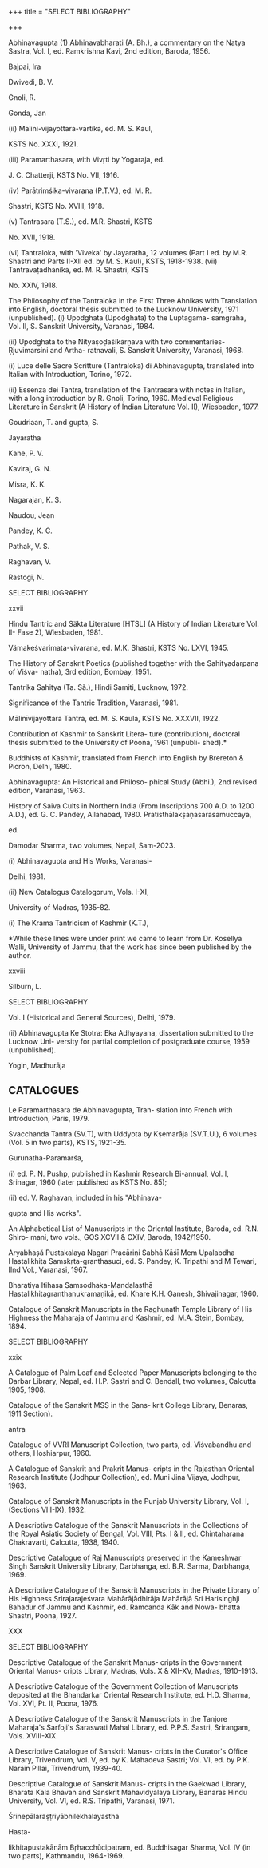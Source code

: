 +++
title = "SELECT BIBLIOGRAPHY"

+++

Abhinavagupta (1) Abhinavabharati (A. Bh.), a commentary on the Natya Sastra, Vol. I, ed. Ramkrishna Kavi, 2nd edition, Baroda, 1956. 

Bajpai, Ira 

Dwivedi, B. V. 

Gnoli, R. 

Gonda, Jan 

(ii) Malini-vijayottara-vārtika, ed. M. S. Kaul, 

KSTS No. XXXI, 1921. 

(iii) Paramarthasara, with Vivṛti by Yogaraja, ed. 

J. C. Chatterji, KSTS No. VII, 1916. 

(iv) Parātrimśika-vivarana (P.T.V.), ed. M. R. 

Shastri, KSTS No. XVIII, 1918. 

(v) Tantrasara (T.S.), ed. M.R. Shastri, KSTS 

No. XVII, 1918. 

(vi) Tantraloka, with 'Viveka' by Jayaratha, 12 volumes (Part I ed. by M.R. Shastri and Parts II-XII ed. by M. S. Kaul), KSTS, 1918-1938. (vii) Tantravaṭadhānikā, ed. M. R. Shastri, KSTS 

No. XXIV, 1918. 

The Philosophy of the Tantraloka in the First Three Ahnikas with Translation into English, doctoral thesis submitted to the Lucknow University, 1971 (unpublished). (i) Upodghata (Upodghata) to the Luptagama- samgraha, Vol. II, S. Sanskrit University, Varanasi, 1984. 

(ii) Upodghata to the Nityaṣoḍaśikārṇava with two commentaries-Ṛjuvimarsini and Artha- ratnavali, S. Sanskrit University, Varanasi, 1968. 

(i) Luce delle Sacre Scritture (Tantraloka) di Abhinavagupta, translated into Italian with Introduction, Torino, 1972. 

(ii) Essenza dei Tantra, translation of the Tantrasara with notes in Italian, with a long introduction by R. Gnoli, Torino, 1960. Medieval Religious Literature in Sanskrit (A History of Indian Literature Vol. II), Wiesbaden, 1977. 

Goudriaan, T. and gupta, S. 

Jayaratha 

Kane, P. V. 

Kaviraj, G. N. 

Misra, K. K. 

Nagarajan, K. S. 

Naudou, Jean 

Pandey, K. C. 

Pathak, V. S. 

Raghavan, V. 

Rastogi, N. 

SELECT BIBLIOGRAPHY 

xxvii 

Hindu Tantric and Säkta Literature [HTSL] (A History of Indian Literature Vol. II- Fase 2), Wiesbaden, 1981. 

Vämakeśvarimata-vivarana, ed. M.K. Shastri, KSTS No. LXVI, 1945. 

The History of Sanskrit Poetics (published together with the Sahityadarpana of Viśva- natha), 3rd edition, Bombay, 1951. 

Tantrika Sahitya (Ta. Sã.), Hindi Samiti, Lucknow, 1972. 

Significance of the Tantric Tradition, Varanasi, 1981. 

Mālinīvijayottara Tantra, ed. M. S. Kaula, KSTS No. XXXVII, 1922. 

Contribution of Kashmir to Sanskrit Litera- ture (contribution), doctoral thesis submitted to the University of Poona, 1961 (unpubli- shed).* 

Buddhists of Kashmir, translated from French into English by Brereton & Picron, Delhi, 1980. 

Abhinavagupta: An Historical and Philoso- phical Study (Abhi.), 2nd revised edition, Varanasi, 1963. 

History of Saiva Cults in Northern India (From Inscriptions 700 A.D. to 1200 A.D.), ed. G. C. Pandey, Allahabad, 1980. Pratisthālakṣaṇasarasamuccaya, 

ed. 

Damodar Sharma, two volumes, Nepal, Sam-2023. 

(i) Abhinavagupta and His Works, Varanasi- 

Delhi, 1981. 

(ii) New Catalogus Catalogorum, Vols. I-XI, 

University of Madras, 1935-82. 

(i) The Krama Tantricism of Kashmir (K.T.), 

*While these lines were under print we came to learn from Dr. Kosellya Walli, University of Jammu, that the work has since been published by the author. 

xxviii 

Silburn, L. 

SELECT BIBLIOGRAPHY 

Vol. I (Historical and General Sources), Delhi, 1979. 

(ii) Abhinavagupta Ke Stotra: Eka Adhyayana, dissertation submitted to the Lucknow Uni- versity for partial completion of postgraduate course, 1959 (unpublished). 

Yogin, Madhurāja 

## CATALOGUES 

Le Paramarthasara de Abhinavagupta, Tran- slation into French with Introduction, Paris, 1979. 

Svacchanda Tantra (SV.T), with Uddyota by Kṣemarāja (SV.T.U.), 6 volumes (Vol. 5 in two parts), KSTS, 1921-35. 

Gurunatha-Paramarśa, 

(i) ed. P. N. Pushp, published in Kashmir Research Bi-annual, Vol. I, Srinagar, 1960 (later published as KSTS No. 85); 

(ii) ed. V. Raghavan, included in his "Abhinava- 

gupta and His works". 

An Alphabetical List of Manuscripts in the Oriental Institute, Baroda, ed. R.N. Shiro- mani, two vols., GOS XCVII & CXIV, Baroda, 1942/1950. 

Aryabhașă Pustakalaya Nagari Pracāriņi Sabhā Kāśī Mem Upalabdha Hastalikhita Samskṛta-granthasuci, ed. S. Pandey, K. Tripathi and M Tewari, IInd Vol., Varanasi, 1967. 

Bharatiya Itihasa Samsodhaka-Mandalasthā Hastalikhitagranthanukramaņikā, ed. Khare K.H. Ganesh, Shivajinagar, 1960. 

Catalogue of Sanskrit Manuscripts in the Raghunath Temple Library of His Highness the Maharaja of Jammu and Kashmir, ed. M.A. Stein, Bombay, 1894. 

SELECT BIBLIOGRAPHY 

xxix 

A Catalogue of Palm Leaf and Selected Paper Manuscripts belonging to the Darbar Library, Nepal, ed. H.P. Sastri and C. Bendall, two volumes, Calcutta 1905, 1908. 

Catalogue of the Sanskrit MSS in the Sans- krit College Library, Benaras, 1911 Section). 

antra 

Catalogue of VVRI Manuscript Collection, two parts, ed. Viśvabandhu and others, Hoshiarpur, 1960. 

A Catalogue of Sanskrit and Prakrit Manus- cripts in the Rajasthan Oriental Research Institute (Jodhpur Collection), ed. Muni Jina Vijaya, Jodhpur, 1963. 

Catalogue of Sanskrit Manuscripts in the Punjab University Library, Vol. I, (Sections VIII-IX), 1932. 

A Descriptive Catalogue of the Sanskrit Manuscripts in the Collections of the Royal Asiatic Society of Bengal, Vol. VIII, Pts. I & II, ed. Chintaharana Chakravarti, Calcutta, 1938, 1940. 

Descriptive Catalogue of Raj Manuscripts preserved in the Kameshwar Singh Sanskrit University Library, Darbhanga, ed. B.R. Sarma, Darbhanga, 1969. 

A Descriptive Catalogue of the Sanskrit Manuscripts in the Private Library of His Highness Srirajarajeśvara Mahārājādhirāja Mahārājā Sri Harisinghji Bahadur of Jammu and Kashmir, ed. Ramcanda Kāk and Nowa- bhatta Shastri, Poona, 1927. 

XXX 

SELECT BIBLIOGRAPHY 

Descriptive Catalogue of the Sanskrit Manus- cripts in the Government Oriental Manus- cripts Library, Madras, Vols. X & XII-XV, Madras, 1910-1913. 

A Descriptive Catalogue of the Government Collection of Manuscripts deposited at the Bhandarkar Oriental Research Institute, ed. H.D. Sharma, Vol. XVI, Pt. II, Poona, 1976. 

A Descriptive Catalogue of the Sanskrit Manuscripts in the Tanjore Maharaja's Sarfoji's Saraswati Mahal Library, ed. P.P.S. Sastri, Srirangam, Vols. XVIII-XIX. 

A Descriptive Catalogue of Sanskrit Manus- cripts in the Curator's Office Library, Trivendrum, Vol. V, ed. by K. Mahadeva Sastri; Vol. VI, ed. by P.K. Narain Pillai, Trivendrum, 1939-40. 

Descriptive Catalogue of Sanskrit Manus- cripts in the Gaekwad Library, Bharata Kala Bhavan and Sanskrit Mahavidyalaya Library, Banaras Hindu University, Vol. VI, ed. R.S. Tripathi, Varanasi, 1971. 

Śrinepālaräṣṭriyābhilekhalayasthä 

Hasta- 

likhitapustakānām Bṛhacchūcipatram, ed. Buddhisagar Sharma, Vol. IV (in two parts), Kathmandu, 1964-1969. 